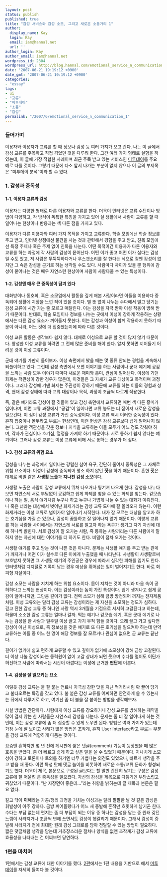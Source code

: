 ```yaml
---
layout: post
status: publish
published: true
title: "감성 서비스와 감성 소모, 그리고 새로운 소통거리 1"
author:
  display_name: Kay
  login: Kay
  email: iam@hannal.net
  url: ''
author_login: Kay
author_email: iam@hannal.net
wordpress_id: 2304
wordpress_url: http://blog.hannal.com/emotional_service_n_communication_1/
date: '2007-06-21 19:19:12 +0900'
date_gmt: '2007-06-21 10:19:12 +0900'
categories:
- "essay"
tags:
- ui
- "교류"
- "미투데이"
- "소통"
- "감성"
permalink: "/2007/6/emotional_service_n_communication_1"
---
```

<h3>들어가며</h3>
<p>이용자와 이용자가 교류를 할 때 정보나 감성 등 여러 가지가 오고 간다. 나는 이 글에서 감성 교류를 주목하고 직접 겪었던 것을 다루려 한다. 그간 여러 가지 형태로 실험을 하였는데, 이 글에 가장 적합한 사례이며 최근 주목 받고 있는 서비스인 <a HREF="http://me2day.net">미투데이</a>를 주요 예로 다룰 것이다. 그렇기 때문에 다소 앞서 나가는 부분이 없지 않으나 이 글의 부제목은 “미투데이 분석”이라 할 수 있다.</p>
<h3>1. 감성과 중독성</h3>
<h4>1-1. 이용자 교류와 감성</h4>
<p>이용자는 다양한 형태로 다른 이용자와 교류를 한다. 더욱이 인터넷은 교류 수단이나 방법이 다양하고, 각 방식이 독특한 특징을 가지고 있어 실 생활에서 사람이 교류를 할 때 일어나는 현상이나 반응과는 색 다른 점을 가지고 있다.</p>
<p>이용자가 다른 이용자와 여러 가지 목적을 가지고 교류한다. 학술 모임에선 학술 정보를 주고 받고, 인터넷 상점에선 물건을 사는 것과 관련해서 경험을 주고 받고, 친목 모임에선 특정 주제나 혹은 주제 없이 친목을 나눈다. 어떤 목적이건 이용자가 다른 이용자와 교류를 하는 과정에 각 사람의 감성이 뭍어난다. 어떤 이가 좋고 어떤 이가 싫다는 감성일 수도 있고, 저 사람은 무뚝뚝하다거나 우스갯소리를 잘 한다는 식으로 겉엔 감성이 없지만 그 속은 감성을 근거로 하는 생각일 수도 있다. 사람마다 차이가 있을 뿐 행위에 감성이 뭍어나는 것은 매우 자연스런 현상이며 사람이 사람다울 수 있는 특성이다.</p>
<h4>1-2. 감성엔 매우 큰 중독성이 담겨 있다</h4>
<p>대화방이나 동호회, 혹은 소모임에서 활동을 깊게 해본 사람이라면 이들을 이용하다 중독되어 생활에 지장을 느낀 적이 있을 것이다. 별 뜻 없이 나누는 수다에서 밀고 당기는 감성 교류에 시간 가는 줄 모르고 매달린다. 이는 감성을 자극 받아 이성 작동이 방해 받기 때문이다. 반대로, 학술 모임이나 정보를 나누는 곳에서 이성이 강하게 작용하는 상황에서는 다른 감성 요소가 끼어들지 못한다. 이는 감성과 이성이 함께 작용하지 못하기 때문이 아니라, 어느 것에 더 집중했는지에 따라  다른 것이다.</p>
<p>이성 교류 활동은 생각보다 쉽지 않다. 대체로 이성으로 교류 할 것이 많지 않기 때문이다. 왕성한 이성 교류를 하려면 그 전에 많은 준비를 해야 한다. 알지 못하면 끼어들기 어려운 것이 이성 교류이다.</p>
<p>군대 얘기를 가만히 들어보자. 이성 측면에서 봤을 때는 몇 종류 안되는 경험을 계속해서 되풀이하고 있다. 그런데 감성 측면에서 보면 이야기를 하는 사람이나 군대 얘기에 공감을 느끼는 사람 모두 이야기 때마다 새로운 재미와 흥미, 관심이 일어난다. 이성에 기댄 화제는 객관성이 강한 경우가 많은데, 이것들은 그 자체가 교류 대상이고 목적이며 과정이다. 그러나 감성에 기댄 화제는 주관성이 강하기 때문에 교류를 하는 이들의 경험과 성격, 현재 감성 상태에 따라 교류 대상이나 목적, 과정이 조금씩 다르게 작용한다.</p>
<p>즉, 같은 얘기라도 감성이 잘 깃들어 있고 감성 측면에서 교류하면 매번 색 다른 흥미가 일어나며, 이런 교류 과정에서 “공감”이 일어나면 교류 농도는 더 짙어져 새로운 감성을 일으킨다. 이 점이 감성 교류가 가진 중독성이다. 이성 교류 역시 이러한 중독성이 있다. 흔히 집중이나 몰두라고 부르는 현상인데, 이런 현상은 감성 교류보다 쉽게 일어나지 않는다. 그만한 객관성을 갖춘 정보나 지식을 교류하는 이들 모두가 어느 정도 갖춰야 하며, 각자가 관심이나 호기심, 열정을 가져야 하기 때문이다. 서로 통하기 쉽지 않다는 얘기이다. 그러나 감성 교류는 이성 교류에 비해 서로 통하는 경우가 더 잦다.</p>
<h4>1-3. 감성 교류의 위험 요소</h4>
<p>감성을 나누는 과정에서 일어나는 강렬한 참여 욕구, 간단히 줄여서 중독성은 그 자체로 위험 요소이다. 이성이 감성에 중독되어 평소 하지 않던 <strong>짓</strong>을 하기 때문이다. 흔한 <strong>짓</strong>은 대체로 비밀 같은 <strong>사생활 노출</strong>과 <strong>지나친 감성 소모</strong>이다.</p>
<p>사생활 노출은 사람이 감성 교류에서 뛰쳐 나오거나 튕겨져 나오게 한다. 감성을 나누다 보면 자연스레 서로 부담없이 공감하고 쉽게 화제를 찾을 수 있는 화제를 찾는다. 겉모습이나 하는 일, 음식 얘기처럼 누구나 하고 누구나 가볍게 나눌 수 있는 대화가 이뤄진다. 나 혹은 너라는 대상에서 벗어난 화제거리는 감성 교류 도마에 잘 올라오지 않는다. 이런 화제거리는 이성 교류로 넘어가야 일어나기 시작한다. 내가 잘 모르는 대상을 알고자 하는 호기심을 가질 순 있으나, 감성이 꿈틀하고 잘 일어나지 않기 때문이다. 이렇게 교류를 하는 사람들 사이에서는 자연스레 서로를 알고자 하는 욕구가 생기고 자기 자신에 대해 하나씩 밝힌다. 서로 감성이 잘 오가는 사람, 즉 통하는 사람끼리는 다른 사람에게 말하지 않는 자신에 대한 이야기를 더 하기도 한다. 비밀이 점차 오가는 것이다.</p>
<p>사생활 얘기를 주고 받는 것이 나쁜 것은 아니다. 문제는 사생활 얘기를 주고 받는 관계가 깨지거나 어떤 이가 실수로 다른 이에게 누출했을 때 나타난다. 사생활이 사생활로써 보호받지 못하면 그 사생활 얘기의 주인공은 경우에 따라서 심각한 피해를 입기도 한다. 인터넷처럼 디지털로 기록이 남는 경우 예상을 뛰어넘는 일이 벌어지기도 한다. 바로 회피형 자살이다.</p>
<p>감성 소모는 사람을 지치게 하는 위험 요소이다. 몸이 지치는 것이 아니라 마음 속이 공허하다고 느끼는 현상이다. 이는 감성이라는 놈이 가진 특성이다. 쉽게 생겨나고 쉽게 공감이 일어나지만, 그만큼 깊이가 없다. 전력 소모가 심해 금방 방전되어 꺼지는 전자제품처럼. 이성 교류와는 달리 감성 교류는 감성이라는 제 자신을 소모하는 정도가 심하다. 깊고 진한 감성 교류 중 하나인 사랑 역시 3개월을 기점으로 서서히 고갈된다고 하는데, 하물며 소소한 감성 교류는 얼마나 갈까. 먹는 얘기나 겉모습 얘기, 혹은 군대 얘기로 나누는 감성을 한 사람과 일주일 이상 끌고 가기 무척 힘들 것이다. 오래 끌고 가고 싶다면 감성이 아닌 이성으로, 즉 정보성을 갖춘 얘기로 또 다른 호기심을 일으켜야 하는데 만약 교류하는 이들 중 어느 한 명이 해당 정보를 잘 모르거나 관심이 없으면 곧 교류는 끝난다.</p>
<p>깊이가 없기에 쉽고 편하게 교류할 수 있고 깊이가 없기에 소모성이 강해 금방 고갈된다. 더 이상 나눌 감성이라는 동력원이 없어 고갈 상태가 되면 웃으며 수다를 떨어도 어딘가 허전하고 사람에 따라서는 시간이 아깝다는 이성에 근거한 <strong>판단</strong>에 이른다.</p>
<h4>1-4. 감성을 잘 일으키는 요소</h4>
<p>이렇듯 감성 교류는 불 잘 붙는 연료나 자극성 강한 맛을 지닌 먹거리처럼 확 끌어 당기고 불타오르는 특징을 갖고 있다. 불 붙은 감성 교류를 어찌하면 안전하게 쓸 수 있는지는 뒤에서 다루기로 하고, 여기선 좀 더 불을 잘 붙이는 방법을 생각해보자.</p>
<p>사실 방법은 간단하다. 사람에게 이성 교류를 강요하거나 감성 교류를 방해하는 제약을 많이 걸지 않는 한 사람들은 자연스레 감성을 나눈다. 문제는 좀 더 잘 일어나게 하는 것인데, 이는 감성 교류에 좀 더 집중할 수 있게 도우면 된다. 방법은 여러 가지가 있는데 가장 눈에 잘 보이고 사례가 많은 방법은 조작계, 흔히 User Interface라고 부르는 부분을 감성 교류에 적합하게 다듬는 것이다.</p>
<p>요즘엔 흔하지만 몇 년 전에 게시판에 짧은 댓글(comment) 기능이 등장했을 때 많은 호응을 받았다. 좀 더 빠르고 쉽게 하고 싶은 말을 쓸 수 있었기 때문이다. 지나치게 소모성이 강하고 토론이나 토의를 하기엔 너무 가볍다는 의견도 있었으나, 빠르게 생각을 주고 받을 때 좋다. 이런 특성 탓에 댓글 놀이를 비롯하여 새로운 소통/교류 문화가 형성되기도 했다. 더욱이 제목, 본문으로 구성된 글보다는 할 말만 간단히 남기는 구성은 감성 교류에 잘 어울려 큰 중독성을 일으켰다. 자신의 감성을 제목으로 다듬기엔 부담스럽고 귀찮았기 때문이다. “난 자장면이 좋은데...”라는 취향을 밝히는데 글 제목과 본문은 필요 없다.</p>
<p>갈고 닦아 <strong>이해</strong>라는 가공/정리 과정을 거치는 이성과는 달리 팔팔한 날 것 같은 감성은 휘발성이 아주 강하다. 금방 피어올랐다가 어느 새 증발해 흔적만 흐릿하게 남기곤 한다. 수다는 부담 없는데 편지는 좀 더 부담이 되는 이유 중 하나는 감성을 담는 중 원래 갖던 느낌이 사라지거나 조금씩 변해 쓰면서도 감성이 헷갈리기 때문이다. 그래서 감성이 증발해 사라지기 전에 최대한 원래 감성 그대로를 담아 전달할 수 있는 방법이 필요하다. 짧은 댓글처럼 생각을 담는데 거추장스러운 절차나 양식을 없앤 조작계가 감성 교류에 효율성을 나타내는 건 어찌보면 당연하다.</p>
<h3>1편을 마치며</h3>
<p>1편에서는 감성 교류에 대한 이야기를 했다. <a TITLE="감성 서비스와 감성 소모, 그리고 새로운 소통거리 1" HREF="http://blog.hannal.com/emotional_service_n_communication_2/">2편</a>에서는 1편 내용을 기반으로 해서 <a HREF="http://me2day.net/">미투데이</a>를 자세히 들여다 볼 것이다.</p>
